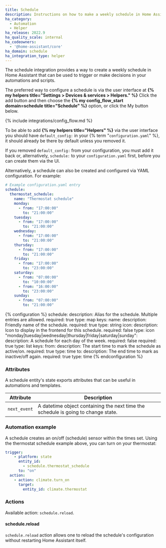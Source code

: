 ```yaml
---
title: Schedule
description: Instructions on how to make a weekly schedule in Home Assistant.
ha_category:
  - Automation
  - Helper
ha_release: 2022.9
ha_quality_scale: internal
ha_codeowners:
  - '@home-assistant/core'
ha_domain: schedule
ha_integration_type: helper
---
```


The schedule integration provides a way to create a weekly schedule in
Home Assistant that can be used to trigger or make decisions in your
automations and scripts.

The preferred way to configure a schedule is via the user interface at
**{% my helpers title="Settings > Devices & services > Helpers." %}** Click the add button
and then choose the **{% my config_flow_start domain=schedule title="Schedule" %}** option, or click the My button below.

{% include integrations/config_flow.md %}

To be able to add **{% my helpers title="Helpers" %}** via the user interface you should
have `default_config:` in your {% term "`configuration.yaml`" %}, it should already
be there by default unless you removed it.

If you removed `default_config:` from your configuration,
you must add it back or, alternatively, `schedule:` to your
`configuration.yaml` first, before you can create them via the UI.

Alternatively, a schedule can also be created and configured via YAML
configuration. For example:

```yaml
# Example configuration.yaml entry
schedule:
  thermostat_schedule:
    name: "Thermostat schedule"
    monday:
      - from: "17:00:00"
        to: "21:00:00"
    tuesday:
      - from: "17:00:00"
        to: "21:00:00"
    wednesday:
      - from: "17:00:00"
        to: "21:00:00"
    thursday:
      - from: "17:00:00"
        to: "21:00:00"
    friday:
      - from: "17:00:00"
        to: "23:00:00"
    saturday:
      - from: "07:00:00"
        to: "10:00:00"
      - from: "16:00:00"
        to: "23:00:00"
    sunday:
      - from: "07:00:00"
        to: "21:00:00"
```

{% configuration %}
schedule:
  description: Alias for the schedule. Multiple entries are allowed.
  required: true
  type: map
  keys:
    name:
      description: Friendly name of the schedule.
      required: true
      type: string
    icon:
      description: Icon to display in the frontend for this schedule.
      required: false
      type: icon
    "monday|tuesday|wednesday|thursday|friday|saturday|sunday":
      description: A schedule for each day of the week.
      required: false
      required: true
      type: list
      keys:
        from:
          description: The start time to mark the schedule as active/on.
          required: true
          type: time
        to:
          description: The end time to mark as inactive/off again.
          required: true
          type: time
{% endconfiguration %}

### Attributes

A schedule entity's state exports attributes that can be useful in
automations and templates.

| Attribute | Description |
| ----- | ----- |
| `next_event` | A datetime object containing the next time the schedule is going to change state. |

### Automation example

A schedule creates an on/off (schedule) sensor within the times set. Using the thermostat schedule example above, you can turn on your thermostat:

```yaml
trigger:
    - platform: state
      entity_id:
        - schedule.thermostat_schedule
      to: "on"
  action:
    - action: climate.turn_on
      target:
        entity_id: climate.thermostat
```

### Actions

Available action: `schedule.reload`.

#### schedule.reload

`schedule.reload` action allows one to reload the schedule's configuration without restarting Home Assistant itself.
